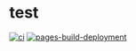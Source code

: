 # test

[![ci](https://github.com/zeulewan/test/actions/workflows/ci.yml/badge.svg)](https://github.com/zeulewan/test/actions/workflows/ci.yml)
[![pages-build-deployment](https://github.com/zeulewan/test/actions/workflows/pages/pages-build-deployment/badge.svg)](https://github.com/zeulewan/test/actions/workflows/pages/pages-build-deployment)
